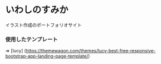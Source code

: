 # いわしのすみか
イラスト作成のポートフォリオサイト

### 使用したテンプレート
=> [lucy] (https://themewagon.com/themes/lucy-best-free-responsive-bootstrap-app-landing-page-template/)

